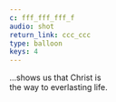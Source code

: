 ```yaml
---
c: fff_fff_fff_f
audio: shot
return_link: ccc_ccc
type: balloon
keys: 4
---
```

...shows us that Christ is<br>
the way to everlasting life.
